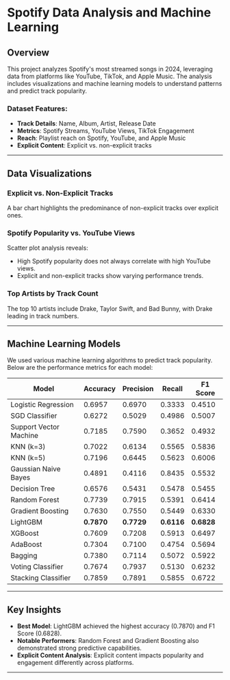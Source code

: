 # Spotify Data Analysis and Machine Learning

## Overview
This project analyzes Spotify's most streamed songs in 2024, leveraging data from platforms like YouTube, TikTok, and Apple Music. The analysis includes visualizations and machine learning models to understand patterns and predict track popularity.

### Dataset Features:
- **Track Details**: Name, Album, Artist, Release Date
- **Metrics**: Spotify Streams, YouTube Views, TikTok Engagement
- **Reach**: Playlist reach on Spotify, YouTube, and Apple Music
- **Explicit Content**: Explicit vs. non-explicit tracks

---

## Data Visualizations
### Explicit vs. Non-Explicit Tracks
A bar chart highlights the predominance of non-explicit tracks over explicit ones.

### Spotify Popularity vs. YouTube Views
Scatter plot analysis reveals:
- High Spotify popularity does not always correlate with high YouTube views.
- Explicit and non-explicit tracks show varying performance trends.

### Top Artists by Track Count
The top 10 artists include Drake, Taylor Swift, and Bad Bunny, with Drake leading in track numbers.

---

## Machine Learning Models

We used various machine learning algorithms to predict track popularity. Below are the performance metrics for each model:

| Model                  | Accuracy | Precision | Recall | F1 Score |
|------------------------|----------|-----------|--------|----------|
| Logistic Regression    | 0.6957   | 0.6970    | 0.3333 | 0.4510   |
| SGD Classifier         | 0.6272   | 0.5029    | 0.4986 | 0.5007   |
| Support Vector Machine | 0.7185   | 0.7590    | 0.3652 | 0.4932   |
| KNN (k=3)              | 0.7022   | 0.6134    | 0.5565 | 0.5836   |
| KNN (k=5)              | 0.7196   | 0.6445    | 0.5623 | 0.6006   |
| Gaussian Naive Bayes   | 0.4891   | 0.4116    | 0.8435 | 0.5532   |
| Decision Tree          | 0.6576   | 0.5431    | 0.5478 | 0.5455   |
| Random Forest          | 0.7739   | 0.7915    | 0.5391 | 0.6414   |
| Gradient Boosting      | 0.7630   | 0.7550    | 0.5449 | 0.6330   |
| LightGBM               | **0.7870** | **0.7729** | **0.6116** | **0.6828** |
| XGBoost                | 0.7609   | 0.7208    | 0.5913 | 0.6497   |
| AdaBoost               | 0.7304   | 0.7100    | 0.4754 | 0.5694   |
| Bagging                | 0.7380   | 0.7114    | 0.5072 | 0.5922   |
| Voting Classifier      | 0.7674   | 0.7937    | 0.5130 | 0.6232   |
| Stacking Classifier    | 0.7859   | 0.7891    | 0.5855 | 0.6722   |

---

## Key Insights
- **Best Model**: LightGBM achieved the highest accuracy (0.7870) and F1 Score (0.6828).
- **Notable Performers**: Random Forest and Gradient Boosting also demonstrated strong predictive capabilities.
- **Explicit Content Analysis**: Explicit content impacts popularity and engagement differently across platforms.

---

